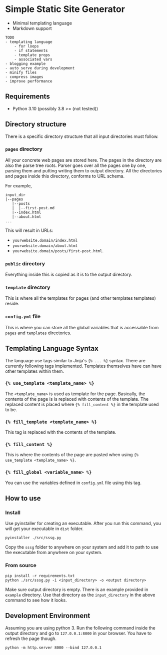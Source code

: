 # Simple Static Site Generator

- Minimal templating language
- Markdown support

``` text
TODO
- templating language
    - for loops
    - if statements
    - template props
    - associated vars
- blogging example
- auto serve during development
- minify files
- compress images
- improve performance
```

## Requirements

- Python 3.10 (possibly 3.8 >= (not tested))

## Directory structure

There is a specific directory structure that all input directories must follow.

### `pages` directory

All your concrete web pages are stored here. The pages in the directory are also the parse tree roots. Parser goes over all the pages one by one, parsing them and putting writing them to output directory. All the directories and pages inside this directory, conforms to URL schema.

For example,

``` text
input_dir
|--pages
   |--posts
   |  |--first-post.md
   |--index.html
   |--about.html
...
```

This will result in URLs:

- `yourwebsite.domain/index.html`
- `yourwebsite.domain/about.html`
- `yourwebsite.domain/posts/first-post.html`.

### `public` directory

Everything inside this is copied as it is to the output directory.

### `template` directory

This is where all the templates for pages (and other templates templates) reside.

### `config.yml` file

This is where you can store all the global variables that is accessable from `pages` and `templates` directories.

## Templating Language Syntax

The language use tags similar to Jinja's `{% ... %}` syntax. There are currently following tags implemented. Templates themselves have can have other templates within them.

### `{% use_template <template_name> %}`

The `<template_name>` is used as template for the page. Basically, the contents of the page is is replaced with contents of the template. The replaced content is placed where `{% fill_content %}` in the template used to be.

### `{% fill_template <template_name> %}`

This tag is replaced with the contents of the template.

### `{% fill_content %}`

This is where the contents of the page are pasted when using `{% use_template <template_name> %}`.

### `{% fill_global <variable_name> %}`

You can use the variables defined in `config.yml` file using this tag.

## How to use

### Install

Use pyinstaller for creating an executable. After you run this command, you will get your executable in `dist` folder.

``` text
pyinstaller ./src/sssg.py
```

Copy the `sssg` folder to anywhere on your system and add it to path to use the executable from anywhere on your system.

### From source

``` text
pip install -r requirements.txt
python ./src/sssg.py -i <input_directory> -o <output directory>
```

Make sure output directory is empty. There is an example provided in `example` directory. Use that directory as the `input_directory` in the above command to see how it looks.

## Development Environment

Assuming you are using python 3. Run the following command inside the output directory and go to `127.0.0.1:8000` in your browser. You have to refresh the page though.

``` text
python -m http.server 8000 --bind 127.0.0.1
```

